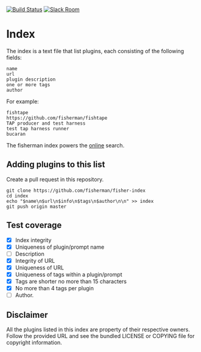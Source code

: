 [![Build Status][travis-badge]][travis-link]
[![Slack Room][slack-badge]][slack-link]

# Index

The index is a text file that list plugins, each consisting of the following fields:

```
name
url
plugin description
one or more tags
author
```

For example:

```
fishtape
https://github.com/fisherman/fishtape
TAP producer and test harness
test tap harness runner
bucaran
```

The fisherman index powers the [online] search.

## Adding plugins to this list

Create a pull request in this repository.

```fish
git clone https://github.com/fisherman/fisher-index
cd index
echo "$name\n$url\n$info\n$tags\n$author\n\n" >> index
git push origin master
```

## Test coverage

- [x] Index integrity
- [x] Uniqueness of plugin/prompt name
- [ ] Description
- [x] Integrity of URL
- [x] Uniqueness of URL
- [x] Uniqueness of tags within a plugin/prompt
- [x] Tags are shorter no more than 15 characters
- [x] No more than 4 tags per plugin
- [ ] Author.

## Disclaimer

All the plugins listed in this index are property of their respective owners. Follow the provided URL and see the bundled LICENSE or COPYING file for copyright information.

<!-- Badges -->

[slack-link]: https://fisherman-wharf.herokuapp.com
[slack-badge]: https://fisherman-wharf.herokuapp.com/badge.svg
[travis-link]: https://travis-ci.org/fisherman/index
[travis-badge]: https://img.shields.io/travis/fisherman/index.svg
[fisherman]: https://github.com/fisherman/fisherman
[online]: http://fisherman.sh
